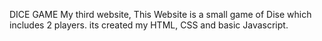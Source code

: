 DICE GAME
My third website,
   This Website is a small game of Dise which includes 2 players.
   its created my HTML, CSS and basic Javascript.
